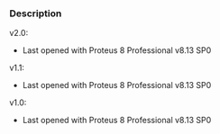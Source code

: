 ### Description

v2.0:
- Last opened with Proteus 8 Professional v8.13 SP0

v1.1:
- Last opened with Proteus 8 Professional v8.13 SP0

v1.0:
- Last opened with Proteus 8 Professional v8.13 SP0